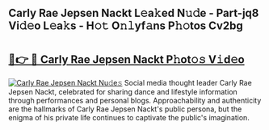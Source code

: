 ## Carly Rae Jepsen Nackt L𝚎a𝚔ed N𝚞𝚍e - Part-jq8 Vi𝚍𝚎o L𝚎a𝚔s - H𝚘𝚝 O𝚗𝚕yf𝚊ns P𝚑𝚘tos Cv2bg

# <h2><a href="http://kfba77.oniu.top/?m=Carly+Rae+Jepsen+Nackt">🔗👉 🔴 Carly Rae Jepsen Nackt P𝚑ot𝚘𝚜 V𝚒d𝚎o</a></h2>

[![Carly Rae Jepsen Nackt Nu𝚍e𝚜](https://i.imgur.com/0qMVB7G.gif)](http://kfba77.oniu.top/?m=Carly+Rae+Jepsen+Nackt)
Social media thought leader Carly Rae Jepsen Nackt, celebrated for sharing dance and lifestyle information through performances and personal blogs. Approachability and authenticity are the hallmarks of Carly Rae Jepsen Nackt's public persona, but the enigma of his private life continues to captivate the public's imagination.  
